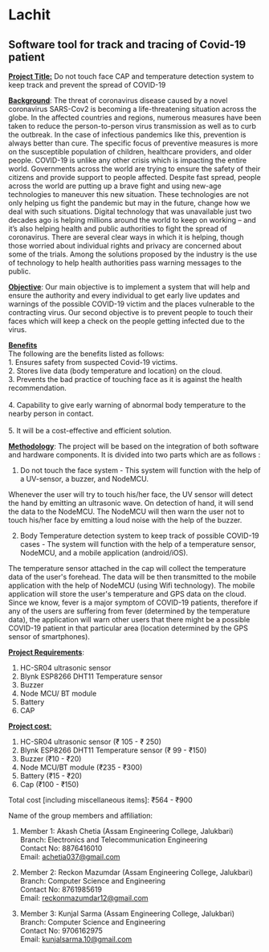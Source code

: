 # Lachit

## Software tool for track and tracing of Covid-19 patient

<ins>**Project Title:**</ins> Do not touch face CAP and temperature detection system to keep track and prevent the spread of COVID-19

<ins>**Background**</ins>:  The threat of coronavirus disease caused by a novel coronavirus SARS-Cov2 is becoming a life-threatening situation across the globe. In the affected countries and regions, numerous measures have been taken to reduce the person-to-person virus transmission as well as to curb the outbreak. In the case of infectious pandemics like this, prevention is always better than cure. The specific focus of preventive measures is more on the susceptible population of children, healthcare providers, and older people. COVID-19 is unlike any other crisis which is impacting the entire world. Governments across the world are trying to ensure the safety of their citizens and provide support to people affected. Despite fast spread, people across the world are putting up a brave fight and using new-age technologies to maneuver this new situation. These technologies are not only helping us fight the pandemic but may in the future, change how we deal with such situations.
Digital technology that was unavailable just two decades ago is helping millions around the world to keep on working – and it’s also helping health and public authorities to fight the spread of coronavirus. There are several clear ways in which it is helping, though those worried about individual rights and privacy are concerned about some of the trials. Among the solutions proposed by the industry is the use of technology to help health authorities pass warning messages to the public.

<ins>**Objective**</ins>: Our main objective is to implement a system that will help and ensure the authority and every individual to get early live updates and warnings of the possible COVID-19 victim and the places vulnerable to the contracting virus. Our second objective is to prevent people to touch their faces which will keep a check on the people getting infected due to the virus. 


<ins>**Benefits**</ins>  
                  The following are the benefits listed as follows:<br>
	                 1. Ensures safety from suspected Covid-19 victims.<br>
                   2. Stores live data (body temperature and location) on the cloud.<br>
                   3. Prevents the bad practice of touching face as it is against the health recommendation.<br>   
                   4. Capability to give early warning of abnormal body temperature to the nearby person in contact.<br>    
                   5.  It will be a cost-effective and efficient solution.        
 
<ins>**Methodology**</ins>:  The project will be based on the integration of both software and hardware components. It is divided into two parts which are as follows :<br>
1) Do not touch the face system - This system will function with the help of a UV-sensor, a buzzer, and NodeMCU.<br>

Whenever the user will try to touch his/her face, the UV sensor will detect the hand by emitting an ultrasonic wave. On detection of hand, it will send the data to the NodeMCU. The NodeMCU will then warn the user not to touch his/her face by emitting a loud noise with the help of the buzzer.


2) Body Temperature detection system to keep track of possible COVID-19 cases - The system will function with the help of a temperature sensor, NodeMCU, and a mobile application (android/iOS).<br>

The temperature sensor attached in the cap will collect the temperature data of the user's forehead. The data will be then transmitted to the mobile application with the help of NodeMCU (using Wifi technology). The mobile application will store the user's temperature and GPS data on the cloud. Since we know, fever is a major symptom of COVID-19 patients, therefore if any of the users are suffering from fever (determined by the temperature data), the application will warn other users that there might be a possible COVID-19 patient in that particular area (location determined by the GPS sensor of smartphones).<br>


<ins>**Project Requirements**</ins>:  
1. HC-SR04 ultrasonic sensor<br> 
2. Blynk ESP8266 DHT11 Temperature sensor<br>   
3. Buzzer<br>     
4. Node MCU/ BT module<br>  
5. Battery<br>  
6. CAP<br> 




<ins>**Project cost**<ins>: 
 
1. HC-SR04 ultrasonic sensor (₹ 105 - ₹ 250)<br>
2. Blynk ESP8266 DHT11 Temperature sensor (₹ 99 - ₹150)<br>
3. Buzzer (₹10 - ₹20)<br>
4. Node MCU/BT module (₹235 - ₹300)<br>
5. Battery (₹15 - ₹20)<br>
6. Cap (₹100 - ₹150)<br>

Total cost [including miscellaneous items]: ₹564 - ₹900<br>


Name of the group members and affiliation: 

1. Member 1:  Akash Chetia (Assam Engineering College, Jalukbari)
                      <br>  Branch: Electronics and Telecommunication Engineering
                       <br> Contact No: 8876416010
                       <br> Email: achetia037@gmail.com

2. Member 2:  Reckon Mazumdar (Assam Engineering College, Jalukbari)
                     <br>   Branch: Computer Science and Engineering
                      <br>  Contact No: 8761985619
                      <br>  Email: reckonmazumdar12@gmail.com

3. Member 3:  Kunjal Sarma (Assam Engineering College, Jalukbari)
                     <br>   Branch: Computer Science and Engineering
                     <br>   Contact No: 9706162975
                     <br>   Email: kunjalsarma.10@gmail.com













